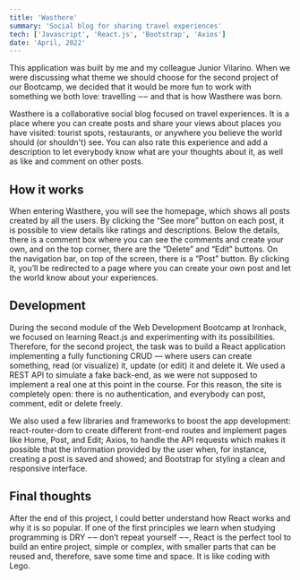 ```yaml
---
title: 'Wasthere'
summary: 'Social blog for sharing travel experiences'
tech: ['Javascript', 'React.js', 'Bootstrap', 'Axios']
date: 'April, 2022'
---
```


This application was built by me and my colleague Junior Vilarino. When we were discussing what theme we should choose for the second project of our Bootcamp, we decided that it would be more fun to work with something we both love: travelling ‒‒ and that is how Wasthere was born.

Wasthere is a collaborative social blog focused on travel experiences. It is a place where you can create posts and share your views about places you have visited: tourist spots, restaurants, or anywhere you believe the world should (or shouldn't) see. You can also rate this experience and add a description to let everybody know what are your thoughts about it, as well as like and comment on other posts.

## How it works

When entering Wasthere, you will see the homepage, which shows all posts created by all the users. By clicking the “See more” button on each post, it is possible to view details like ratings and descriptions. Below the details, there is a comment box where you can see the comments and create your own, and on the top corner, there are the “Delete” and “Edit” buttons. On the navigation bar, on top of the screen, there is a “Post” button. By clicking it, you’ll be redirected to a page where you can create your own post and let the world know about your experiences.

## Development

During the second module of the Web Development Bootcamp at Ironhack, we focused on learning React.js and experimenting with its possibilities. Therefore, for the second project, the task was to build a React application implementing a fully functioning CRUD — where users can create something, read (or visualize) it, update (or edit) it and delete it. We used a REST API to simulate a fake back-end, as we were not supposed to implement a real one at this point in the course. For this reason, the site is completely open: there is no authentication, and everybody can post, comment, edit or delete freely.

We also used a few libraries and frameworks to boost the app development: react-router-dom to create different front-end routes and implement pages like Home, Post, and Edit; Axios, to handle the API requests which makes it possible that the information provided by the user when, for instance, creating a post is saved and showed; and Bootstrap for styling a clean and responsive interface.

## Final thoughts

After the end of this project, I could better understand how React works and why it is so popular. If one of the first principles we learn when studying programming is DRY ‒‒ don’t repeat yourself ‒‒, React is the perfect tool to build an entire project, simple or complex, with smaller parts that can be reused and, therefore, save some time and space. It is like coding with Lego.
